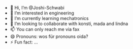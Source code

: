 - 👋 Hi, I’m @Joshi-Schwabi
- 👀 I’m interested in engineering
- 🌱 I’m currently learning mechatronics
- 💞️ I’m looking to collaborate with konsti, mada and lindna
- 📫 You can only reach me via fax
- 😄 Pronouns: wos für pronouns oida?
- ⚡ Fun fact: ...

<!---
Joshi-Schwabi/Joshi-Schwabi is a ✨ special ✨ repository because its `README.md` (this file) appears on your GitHub profile.
You can click the Preview link to take a look at your changes.
--->
